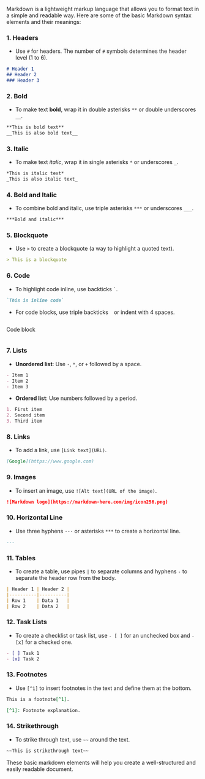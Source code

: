 Markdown is a lightweight markup language that allows you to format text in a simple and readable way. Here are some of the basic Markdown syntax elements and their meanings:

### 1. **Headers**
   - Use `#` for headers. The number of `#` symbols determines the header level (1 to 6).
   ```markdown
   # Header 1
   ## Header 2
   ### Header 3
   ```

### 2. **Bold**
   - To make text **bold**, wrap it in double asterisks `**` or double underscores `__`.
   ```markdown
   **This is bold text**
   __This is also bold text__
   ```

### 3. **Italic**
   - To make text *italic*, wrap it in single asterisks `*` or underscores `_`.
   ```markdown
   *This is italic text*
   _This is also italic text_
   ```

### 4. **Bold and Italic**
   - To combine bold and italic, use triple asterisks `***` or underscores `___`.
   ```markdown
   ***Bold and italic***
   ```

### 5. **Blockquote**
   - Use `>` to create a blockquote (a way to highlight a quoted text).
   ```markdown
   > This is a blockquote
   ```

### 6. **Code**
   - To highlight code inline, use backticks `` ` ``.
   ```markdown
   `This is inline code`
   ```
   - For code blocks, use triple backticks ``` ``` or indent with 4 spaces.
   ```markdown
   ```
   Code block
   ```
   ```

### 7. **Lists**
   - **Unordered list**: Use `-`, `*`, or `+` followed by a space.
   ```markdown
   - Item 1
   - Item 2
   - Item 3
   ```
   - **Ordered list**: Use numbers followed by a period.
   ```markdown
   1. First item
   2. Second item
   3. Third item
   ```

### 8. **Links**
   - To add a link, use `[Link text](URL)`.
   ```markdown
   [Google](https://www.google.com)
   ```

### 9. **Images**
   - To insert an image, use `![Alt text](URL of the image)`.
   ```markdown
   ![Markdown logo](https://markdown-here.com/img/icon256.png)
   ```

### 10. **Horizontal Line**
   - Use three hyphens `---` or asterisks `***` to create a horizontal line.
   ```markdown
   ---
   ```

### 11. **Tables**
   - To create a table, use pipes `|` to separate columns and hyphens `-` to separate the header row from the body.
   ```markdown
   | Header 1 | Header 2 |
   |----------|----------|
   | Row 1    | Data 1   |
   | Row 2    | Data 2   |
   ```

### 12. **Task Lists**
   - To create a checklist or task list, use `- [ ]` for an unchecked box and `- [x]` for a checked one.
   ```markdown
   - [ ] Task 1
   - [x] Task 2
   ```

### 13. **Footnotes**
   - Use `[^1]` to insert footnotes in the text and define them at the bottom.
   ```markdown
   This is a footnote[^1].
   
   [^1]: Footnote explanation.
   ```

### 14. **Strikethrough**
   - To strike through text, use `~~` around the text.
   ```markdown
   ~~This is strikethrough text~~
   ```

These basic markdown elements will help you create a well-structured and easily readable document.
